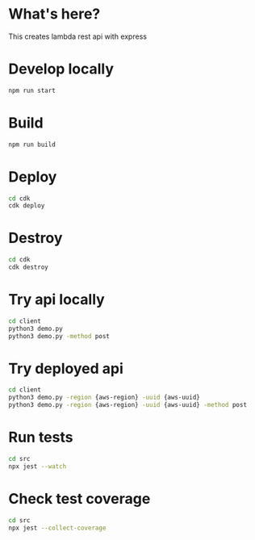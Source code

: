 # What's here?

This creates lambda rest api with express

# Develop locally

```bash
npm run start
```

# Build

```bash
npm run build
```

# Deploy

```bash
cd cdk
cdk deploy
```

# Destroy

```bash
cd cdk
cdk destroy
```

# Try api locally

```bash
cd client
python3 demo.py
python3 demo.py -method post
```

# Try deployed api

```bash
cd client
python3 demo.py -region {aws-region} -uuid {aws-uuid}
python3 demo.py -region {aws-region} -uuid {aws-uuid} -method post
```

# Run tests

```bash
cd src
npx jest --watch
```

# Check test coverage

```bash
cd src
npx jest --collect-coverage
```
